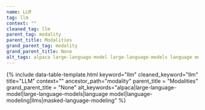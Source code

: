 ```yaml
---
name: LLM
tag: llm
context: ""
cleaned_tag: llm
parent_tag: modality
parent_title: Modalities
grand_parent_tag: modality
grand_parent_title: None
alt_tags: alpaca large-language-model large-language-models language model language-modeling llms masked-language-modeling
---
```


{% include data-table-template.html 
  keyword="llm" 
  cleaned_keyword="llm" 
  title="LLM"
  context=""
  ancestor_path="modality" 
  parent_title = "Modalities"
  grand_parent_title = "None"
  alt_keywords="alpaca|large-language-model|large-language-models|language model|language-modeling|llms|masked-language-modeling"
%}

